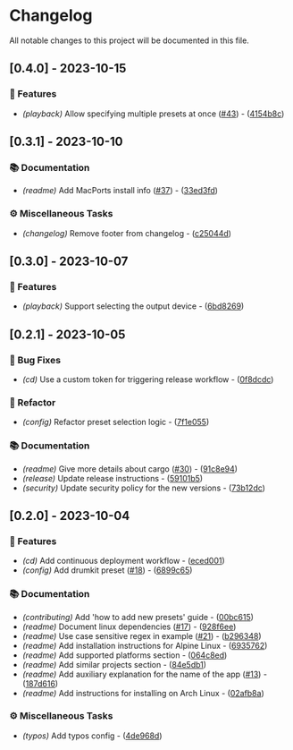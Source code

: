 # Changelog

All notable changes to this project will be documented in this file.

## [0.4.0] - 2023-10-15

### 📇 Features

- *(playback)* Allow specifying multiple presets at once ([#43](https://github.com/orhun/daktilo/pull/43)) - ([4154b8c](https://github.com/orhun/daktilo/commit/4154b8c3dc69a0b210e29dbef64a3ddc3fcd4339))

## [0.3.1] - 2023-10-10

### 📚 Documentation

- *(readme)* Add MacPorts install info ([#37](https://github.com/orhun/daktilo/pull/37)) - ([33ed3fd](https://github.com/orhun/daktilo/commit/33ed3fd874c76fd24ea59f4c3c5c91f8e64bfa59))

### ⚙️ Miscellaneous Tasks

- *(changelog)* Remove footer from changelog - ([c25044d](https://github.com/orhun/daktilo/commit/c25044d32291f472e1a7d7b988b6708e8cc27ee3))

## [0.3.0] - 2023-10-07

### 📇 Features

- *(playback)* Support selecting the output device - ([6bd8269](https://github.com/orhun/daktilo/commit/6bd8269639bd95f5a4386e32f9abc9adf15c12d1))

## [0.2.1] - 2023-10-05

### 🐛 Bug Fixes

- *(cd)* Use a custom token for triggering release workflow - ([0f8dcdc](https://github.com/orhun/daktilo/commit/0f8dcdcf2955577535bec8fa4da81bfca7aca7f5))

### 🚜 Refactor

- *(config)* Refactor preset selection logic - ([7f1e055](https://github.com/orhun/daktilo/commit/7f1e055dd91b9081cd5ffdc92889da8392caa630))

### 📚 Documentation

- *(readme)* Give more details about cargo ([#30](https://github.com/orhun/daktilo/pull/30)) - ([91c8e94](https://github.com/orhun/daktilo/commit/91c8e94567b942a37c32d21e141aa5d337c837fa))
- *(release)* Update release instructions - ([59101b5](https://github.com/orhun/daktilo/commit/59101b5aefa7eb788eb5aaa756f98012dd069eb6))
- *(security)* Update security policy for the new versions - ([73b12dc](https://github.com/orhun/daktilo/commit/73b12dcaeb07ab152593c8443ac3fc4f486fde5b))

## [0.2.0] - 2023-10-04

### 📇 Features

- *(cd)* Add continuous deployment workflow - ([eced001](https://github.com/orhun/daktilo/commit/eced001ef1d3df26305cbf69c1094a27e1d65feb))
- *(config)* Add drumkit preset ([#18](https://github.com/orhun/daktilo/pull/18)) - ([6899c65](https://github.com/orhun/daktilo/commit/6899c65778c14e0e10b9c1a62623273ea1e4a239))

### 📚 Documentation

- *(contributing)* Add 'how to add new presets' guide - ([00bc615](https://github.com/orhun/daktilo/commit/00bc61520f1b80ba52351d3aafbeb59d28013a08))
- *(readme)* Document linux dependencies ([#17](https://github.com/orhun/daktilo/pull/17)) - ([928f6ee](https://github.com/orhun/daktilo/commit/928f6ee1839dd34b29be0d1ae915eb01f48478f7))
- *(readme)* Use case sensitive regex in example ([#21](https://github.com/orhun/daktilo/pull/21)) - ([b296348](https://github.com/orhun/daktilo/commit/b29634867b1a4a45d654a93b47f6c6b7865ac52e))
- *(readme)* Add installation instructions for Alpine Linux - ([6935762](https://github.com/orhun/daktilo/commit/69357626c4f3c2aa69f22940ffda913adb18ff6a))
- *(readme)* Add supported platforms section - ([064c8ed](https://github.com/orhun/daktilo/commit/064c8ed409a07010fd38bc82aa75abff53a80774))
- *(readme)* Add similar projects section - ([84e5db1](https://github.com/orhun/daktilo/commit/84e5db122a60c0c95815e973a2c951a9774723ab))
- *(readme)* Add auxiliary explanation for the name of the app ([#13](https://github.com/orhun/daktilo/pull/13)) - ([187d616](https://github.com/orhun/daktilo/commit/187d616c0ce88aa24c2b5aa9c0603b38fb6852ce))
- *(readme)* Add instructions for installing on Arch Linux - ([02afb8a](https://github.com/orhun/daktilo/commit/02afb8a948d3641d856e607b34e5d869423c4c6c))

### ⚙️ Miscellaneous Tasks

- *(typos)* Add typos config - ([4de968d](https://github.com/orhun/daktilo/commit/4de968d4bbc19125e7a52668c98ec0e283e6c422))

<!-- generated by git-cliff -->
